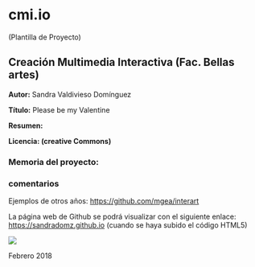# cmi.io

(Plantilla de Proyecto) 

## Creación Multimedia Interactiva (Fac. Bellas artes)

**Autor:** Sandra Valdivieso Domínguez

**Título:** Please be my Valentine

**Resumen:**

**Licencia: (creative Commons)**


### Memoria del proyecto:








### comentarios

Ejemplos de otros años: https://github.com/mgea/interart 

La página web de Github se podrá visualizar con el siguiente enlace: https://sandradomz.github.io (cuando se haya subido el código HTML5) 


![](https://upload.wikimedia.org/wikipedia/commons/thumb/6/62/CC-BY-SA-Andere_Wikis_%28v%29.svg/200px-CC-BY-SA-Andere_Wikis_%28v%29.svg.png)



Febrero 2018
